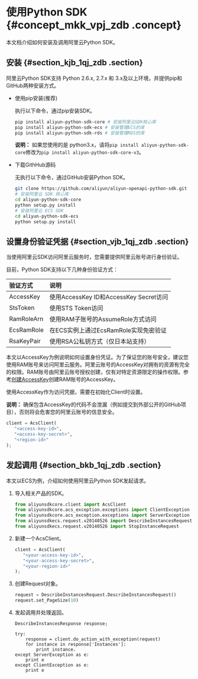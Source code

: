 # 使用Python SDK {#concept_mkk_vpj_zdb .concept}

本文档介绍如何安装及调用阿里云Python SDK。

## 安装 {#section_kjb_1qj_zdb .section}

阿里云Python SDK支持 Python 2.6.x, 2.7.x 和 3.x及以上环境，并提供pip和GitHub两种安装方式。

-   使用pip安装\(推荐\)

    执行以下命令，通过pip安装SDK。

    ```bash
    pip install aliyun-python-sdk-core # 安装阿里云SDK核心库
    pip install aliyun-python-sdk-ecs # 安装管理ECS的库
    pip install aliyun-python-sdk-rds # 安装管理RDS的库
    ```

    **说明：** 如果您使用的是 python3.x，请将`pip install aliyun-python-sdk-core`修改为`pip install aliyun-python-sdk-core-v3`。

-   下载GithHub源码

    无执行以下命令，通过GitHub安装Python SDK。

    ```bash
    git clone https://github.com/aliyun/aliyun-openapi-python-sdk.git
    # 安装阿里云 SDK 核心库
    cd aliyun-python-sdk-core
    python setup.py install
    # 安装阿里云 ECS SDK
    cd aliyun-python-sdk-ecs
    python setup.py install
    ```

## 设置身份验证凭据 {#section_vjb_1qj_zdb .section}

当使用阿里云SDK访问阿里云服务时，您需要提供阿里云账号进行身份验证。

目前，Python SDK支持以下几种身份验证方式：

|验证方式|说明|
|:---|:-|
|AccessKey|使用AccessKey ID和AccessKey Secret访问|
|StsToken|使用STS Token访问|
|RamRoleArn|使用RAM子账号的AssumeRole方式访问|
|EcsRamRole|在ECS实例上通过EcsRamRole实现免密验证|
|RsaKeyPair|使用RSA公私钥方式（仅日本站支持）|

本文以AccessKey为例说明如何设置身份凭证。为了保证您的账号安全，建议您使用RAM账号来访问阿里云服务。阿里云账号的AccessKey对拥有的资源有完全的权限。RAM账号由阿里云账号授权创建，仅有对特定资源限定的操作权限。参考[创建AccessKey](https://help.aliyun.com/document_detail/66453.html)创建RAM账号的AccessKey。

使用AccessKey作为访问凭据，需要在初始化Client时设置。

**说明：** 确保包含AccessKey的代码不会泄漏（例如提交到外部公开的GitHub项目），否则将会危害您的阿里云账号的信息安全。

```py
client = AcsClient(
   "<access-key-id>", 
   "<access-key-secret>",
   "<region-id>"
);
```

## 发起调用 {#section_bkb_1qj_zdb .section}

本文以ECS为例，介绍如何使用阿里云Python SDK发起请求。

1.  导入相关产品的SDK。

    ```py
    from aliyunsdkcore.client import AcsClient
    from aliyunsdkcore.acs_exception.exceptions import ClientException
    from aliyunsdkcore.acs_exception.exceptions import ServerException
    from aliyunsdkecs.request.v20140526 import DescribeInstancesRequest
    from aliyunsdkecs.request.v20140526 import StopInstanceRequest
    ```

2.  新建一个AcsClient。

    ```py
    client = AcsClient(
       "<your-access-key-id>", 
       "<your-access-key-secret>",
       "<your-region-id>"
    );
    ```

3.  创建Request对象。

    ```py
    request = DescribeInstancesRequest.DescribeInstancesRequest()
    request.set_PageSize(10)
    ```

4.  发起调用并处理返回。

    ```
    DescribeInstancesResponse response;
    
    try:
        response = client.do_action_with_exception(request)
        for instance in response['Instances']:
            print instance.
    except ServerException as e:
        print e
    except ClientException as e:
        print e
    ```


